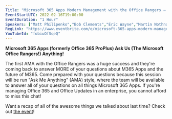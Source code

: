 ```yaml
---
Title: "Microsoft 365 Apps Modern Management with the Office Rangers – AMA!"
EventStartUTC: 2022-02-16T19:00:00
EventDuration: "1 Hour"
Speakers: ["Matt Philipenko","Bob Clements","Eric Wayne","Martin Nothnagel", "Amesh Mansukhani"]
RegLink: "https://www.eventbrite.com/e/microsoft-365-apps-modern-management-with-the-office-rangers-ama-tickets-245933241947"
YouTubeId: "fobiuOfSqeQ"
---
```


**Microsoft 365 Apps (formerly Office 365 ProPlus) Ask Us (The Microsoft Office Rangers!) Anything!**

The first AMA with the Office Rangers was a huge success and they're coming back to answer MORE of your questions about M365 Apps and the future of M365. Come prepared with your questions because this session will be run "Ask Me Anything" (AMA) style, where the team will be available to answer all of your questions on all things Microsoft 365 Apps. If you're managing Office 365 and Office Updates in an enterprise, you cannot afford to miss this chat!

Want a recap of all of the awesome things we talked about last time?  Check out [the event](/events/2021-09-29-m365-apps-admin-center-ama/)!
